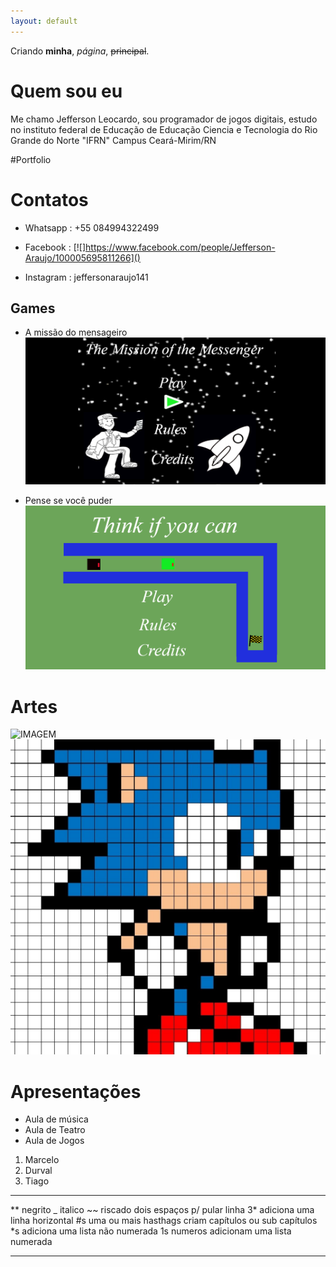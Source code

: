 ```yaml
---
layout: default
---
```


Criando **minha**, _página_, ~~principal~~.

# Quem sou eu

Me chamo Jefferson Leocardo, sou programador de jogos digitais, estudo no instituto federal de Educação de Educação Ciencia e Tecnologia do Rio Grande do Norte "IFRN" Campus Ceará-Mirim/RN

#Portfolio

# Contatos

* Whatsapp : +55 084994322499
* Facebook : [![]https://www.facebook.com/people/Jefferson-Araujo/100005695811266]()

* Instagram : jeffersonaraujo141

## Games
* A missão do mensageiro
[![](Jogo2.png)](https://jefferson141.github.io/A%20miss%C3%A3o%20do%20Mensageiro/)

* Pense se você puder
[![](Jogo1.png)](https://jefferson141.github.io/Pense%20se%20voc%C3%AA%20puder/)



# Artes

![IMAGEM](http://4.bp.blogspot.com/-97VP7e8NGkU/URkrLUZI57I/AAAAAAAAEQY/-cNg114yN1k/s1600/hulk_pixelart3_grid.png)
![](Sonic.png)

# Apresentações
* Aula de música
* Aula de Teatro
* Aula de Jogos

1. Marcelo
2. Durval
3. Tiago


* * *

** negrito
_ italico
~~ riscado
  dois espaços p/ pular linha
3* adiciona uma linha horizontal
#s uma ou mais hasthags criam capítulos ou sub capítulos
*s adiciona uma lista não numerada
1s numeros adicionam uma lista numerada

* * *




